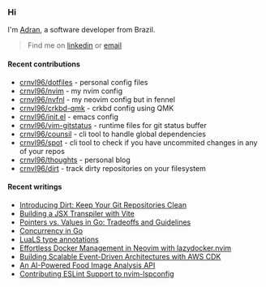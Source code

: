 ### Hi

I'm [Adran](https://crnvl96.dev), a software developer from Brazil.

> Find me on [linkedin](https://www.linkedin.com/in/adrancarnavale/) or [email](mailto:adran@hey.com)

#### Recent contributions
- [crnvl96/dotfiles](https://github.com/crnvl96/dotfiles) - personal config files
- [crnvl96/nvim](https://github.com/crnvl96/nvim) - my nvim config
- [crnvl96/nvfnl](https://github.com/crnvl96/nvfnl) - my neovim config but in fennel
- [crnvl96/crkbd-qmk](https://github.com/crnvl96/crkbd-qmk) - crkbd config using QMK
- [crnvl96/init.el](https://github.com/crnvl96/init.el) - emacs config
- [crnvl96/vim-gitstatus](https://github.com/crnvl96/vim-gitstatus) - runtime files for git status buffer
- [crnvl96/counsil](https://github.com/crnvl96/counsil) - cli tool to handle global dependencies
- [crnvl96/spot](https://github.com/crnvl96/spot) - cli tool to check if you have uncommited changes in any of your repos
- [crnvl96/thoughts](https://github.com/crnvl96/thoughts) - personal blog
- [crnvl96/dirt](https://github.com/crnvl96/dirt) - track dirty repositories on your filesystem

#### Recent writings
- [Introducing Dirt: Keep Your Git Repositories Clean](http://crnvl96.dev/posts/2025-10-18-dirt_helps_keeping_your_repos_clean/)
- [Building a JSX Transpiler with Vite](http://crnvl96.dev/posts/2025-10-10-building_an_jsx_transpiler_with_vite/)
- [Pointers vs. Values in Go: Tradeoffs and Guidelines](http://crnvl96.dev/posts/2025-09-29-pointers_vs_values_in_go/)
- [Concurrency in Go](http://crnvl96.dev/posts/2025-09-26-concurrency-in-go/)
- [LuaLS type annotations](http://crnvl96.dev/posts/2025-08-31-lua-ls-type-annotations-guide/)
- [Effortless Docker Management in Neovim with lazydocker.nvim](http://crnvl96.dev/posts/2025-08-24-effortless-docker-management-in-neovim-with-lazydocker-nvim/)
- [Building Scalable Event-Driven Architectures with AWS CDK](http://crnvl96.dev/posts/2025-07-30-building-scalable-event-driven-architectures-with-aws-cdk/)
- [An AI-Powered Food Image Analysis API](http://crnvl96.dev/posts/2025-05-11-an-ai-powered-food-image-analysis-api/)
- [Contributing ESLint Support to nvim-lspconfig](http://crnvl96.dev/posts/2025-04-27-contributing-eslint-support-to-nvim-lspconfig/)
